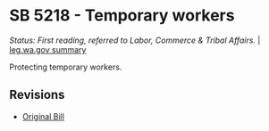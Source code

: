 # SB 5218 - Temporary workers
*Status: First reading, referred to Labor, Commerce & Tribal Affairs.* | [leg.wa.gov summary](https://app.leg.wa.gov/billsummary?BillNumber=5218&Year=2021)

Protecting temporary workers.

## Revisions
* [Original Bill](1/)